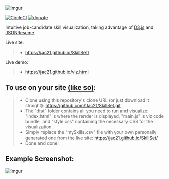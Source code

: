 ![Imgur](http://i.imgur.com/SmBu4KV.png)

[![CircleCI](https://circleci.com/gh/Jac21/SkillSet/tree/master.svg?style=shield)](https://circleci.com/gh/Jac21/SkillSet/tree/master) [![donate](https://img.shields.io/badge/%24-Buy%20me%20a%20coffee-ff69b4.svg)](https://www.buymeacoffee.com/jac21)

Intuitive job-candidate skill visualization, taking advantage of [D3.js](http://d3js.org/) and [JSONResume](https://jsonresume.org/).

Live site:
>- https://jac21.github.io/SkillSet/

Live demo: 
>- https://jac21.github.io/viz.html

To use on your site [(like so)](https://jac21.github.io/viz.html):
----------------------------
>- Clone using this repository's clone URL (or just download it straight): https://github.com/Jac21/SkillSet.git 
>- The "dist" folder contains all you need to run and visualize: "index.html" is where the render is displayed, "main.js" is viz code bundle, and "style.css" containing the necessary CSS for the visualization.
>- Simply replace the "mySkills.csv" file with your own personally generated one from the live site: https://jac21.github.io/SkillSet/ 
>- Done and done!

Example Screenshot:
-----------
![Imgur](http://i.imgur.com/l5zoOeg.png)
